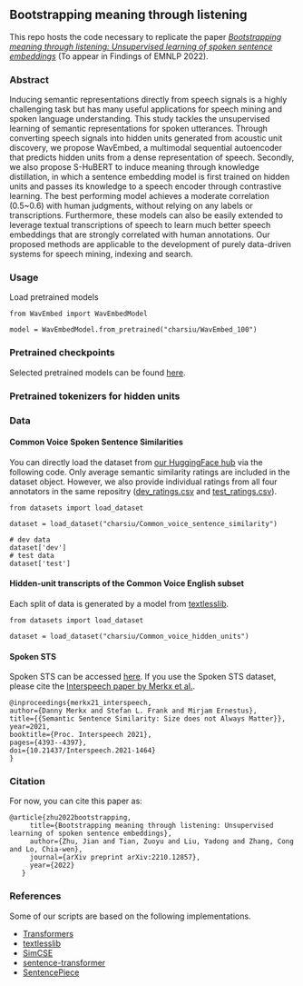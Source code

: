 ## Bootstrapping meaning through listening   
This repo hosts the code necessary to replicate the paper [*Bootstrapping meaning through listening: Unsupervised learning of spoken sentence embeddings*](https://arxiv.org/abs/2210.12857) (To appear in Findings of EMNLP 2022). 

### Abstract  
Inducing semantic representations directly from speech signals is a highly challenging task but has many useful applications for speech mining and spoken language understanding. This study tackles the unsupervised learning of semantic representations for spoken utterances. Through converting speech signals into hidden units generated from acoustic unit discovery, we propose WavEmbed, a multimodal sequential autoencoder that predicts hidden units from a dense representation of speech. Secondly, we also propose S-HuBERT to induce meaning through knowledge distillation, in which a sentence embedding model is first trained on hidden units and passes its knowledge to a speech encoder through contrastive learning. The best performing model achieves a moderate correlation (0.5~0.6) with human judgments, without relying on any labels or transcriptions. Furthermore, these models can also be easily extended to leverage textual transcriptions of speech to learn much better speech embeddings that are strongly correlated with human annotations. Our proposed methods are applicable to the development of purely data-driven systems for speech mining, indexing and search.


### Usage
Load pretrained models
```
from WavEmbed import WavEmbedModel

model = WavEmbedModel.from_pretrained("charsiu/WavEmbed_100")

```

### Pretrained checkpoints  
  Selected pretrained models can be found [here](https://huggingface.co/charsiu).  

### Pretrained tokenizers for hidden units

### Data  

#### Common Voice Spoken Sentence Similarities  
You can directly load the dataset from [our HuggingFace hub](https://huggingface.co/datasets/charsiu/Common_voice_sentence_similarity) via the following code. Only average semantic similarity ratings are included in the dataset object. However, we also provide individual ratings from all four annotators in the same repositry ([dev_ratings.csv](https://huggingface.co/datasets/charsiu/Common_voice_sentence_similarity/blob/main/dev_ratings.tsv) and [test_ratings.csv](https://huggingface.co/datasets/charsiu/Common_voice_sentence_similarity/blob/main/test_ratings.tsv)). 
```
from datasets import load_dataset

dataset = load_dataset("charsiu/Common_voice_sentence_similarity")

# dev data
dataset['dev']
# test data
dataset['test']
```  
    
#### Hidden-unit transcripts of the Common Voice English subset  
Each split of data is generated by a model from [textlesslib](https://github.com/facebookresearch/textlesslib).  
```
from datasets import load_dataset

dataset = load_dataset("charsiu/Common_voice_hidden_units")
```
#### Spoken STS     
Spoken STS can be accessed [here](https://easy.dans.knaw.nl/ui/datasets/id/easy-dataset:237533). If you use the Spoken STS dataset, please cite the [Interspeech paper by Merkx et al.](https://www.isca-speech.org/archive/interspeech_2021/merkx21_interspeech.html).
```
@inproceedings{merkx21_interspeech,
author={Danny Merkx and Stefan L. Frank and Mirjam Ernestus},
title={{Semantic Sentence Similarity: Size does not Always Matter}},
year=2021,
booktitle={Proc. Interspeech 2021},
pages={4393--4397},
doi={10.21437/Interspeech.2021-1464}
}
```
### Citation  
  For now, you can cite this paper as:
   ```
   @article{zhu2022bootstrapping,
        title={Bootstrapping meaning through listening: Unsupervised learning of spoken sentence embeddings},
        author={Zhu, Jian and Tian, Zuoyu and Liu, Yadong and Zhang, Cong and Lo, Chia-wen},
        journal={arXiv preprint arXiv:2210.12857},
        year={2022}
      }
   ```
### References
  Some of our scripts are based on the following implementations. 
  - [Transformers](https://github.com/huggingface/transformers)
  - [textlesslib](https://github.com/facebookresearch/textlesslib)
  - [SimCSE](https://github.com/princeton-nlp/SimCSE)
  - [sentence-transformer](https://www.sbert.net/)
  - [SentencePiece](https://github.com/google/sentencepiece)
